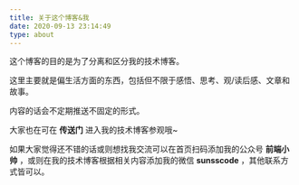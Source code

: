 ```yaml
---
title: 关于这个博客&我
date: 2020-09-13 23:14:49
type: about
---
```


这个博客的目的是为了分离和区分我的技术博客。

这里主要就是偏生活方面的东西，包括但不限于感悟、思考、观/读后感、文章和故事。

内容的话会不定期推送不固定的形式。

大家也在可在 **传送门** 进入我的技术博客参观哦~

如果大家觉得还不错的话或则想找我交流可以在首页扫码添加我的公众号 **前端小帅** ，或则在我的技术博客根据相关内容添加我的微信 **sunsscode** ，其他联系方式皆可以。
